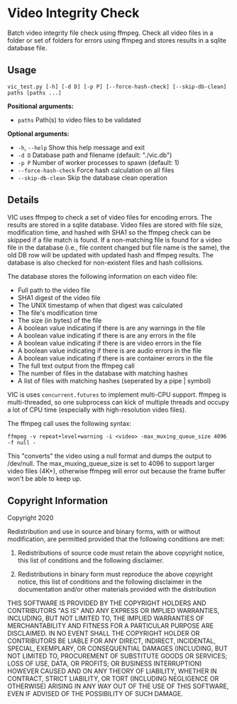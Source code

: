 # Video Integrity Check
Batch video integrity file check using ffmpeg. Check all video files in a folder or set of folders for errors using ffmpeg and stores results in a sqlite database file.

## Usage
`vic_test.py [-h] [-d D] [-p P] [--force-hash-check] [--skip-db-clean] paths [paths ...]`

**Positional arguments:**

- `paths`               Path(s) to video files to be validated

**Optional arguments:**

- `-h`, `--help`          Show this help message and exit
- `-d D`                Database path and filename (default: "./vic.db")
- `-p P`                Number of worker processes to spawn (default: 1)
- `--force-hash-check`  Force hash calculation on all files
- `--skip-db-clean`     Skip the database clean operation

## Details
VIC uses ffmpeg to check a set of video files for encoding errors. The results are stored in a sqlite database. Video files are stored with file size, modification time, and hashed with SHA1 so the ffmpeg check can be skipped if a file match is found. If a non-matching file is found for a video file in the database (i.e., file content changed but file name is the same), the old DB row will be updated with updated hash and ffmpeg results. The database is also checked for non-existent files and hash collisions.

The database stores the following information on each video file:

 - Full path to the video file
 - SHA1 digest of the video file
 - The UNIX timestamp of when that digest was calculated
 - The file's modification time
 - The size (in bytes) of the file
 - A boolean value indicating if there is are any warnings in the file
 - A boolean value indicating if there is are any errors in the file
 - A boolean value indicating if there is are video errors in the file
 - A boolean value indicating if there is are audio errors in the file
 - A boolean value indicating if there is are container errors in the file
 - The full text output from the ffmpeg call
 - The number of files in the database with matching hashes
 - A list of files with matching hashes (seperated by a pipe | symbol)

VIC is uses `concurrent.futures` to implement multi-CPU support. ffmpeg is multi-threaded, so one subprocess can kick of multiple threads and occupy a lot of CPU time (especially with high-resolution video files).

The ffmpeg call uses the following syntax:

`ffmpeg -v repeat+level+warning -i <video> -max_muxing_queue_size 4096 -f null -`

This "converts" the video using a null format and dumps the output to /dev/null. The max_muxing_queue_size is set to 4096 to support larger video files (4K+), otherwise ffmpeg will error out because the frame buffer won't be able to keep up.

## Copyright Information
Copyright 2020

Redistribution and use in source and binary forms, with or without modification, are permitted provided that the following conditions are met:

 1. Redistributions of source code must retain the above copyright notice, this list of conditions and the following disclaimer.

 2. Redistributions in binary form must reproduce the above copyright notice, this list of conditions and the following disclaimer in the documentation and/or other materials provided with the distribution

THIS SOFTWARE IS PROVIDED BY THE COPYRIGHT HOLDERS AND CONTRIBUTORS "AS IS" AND ANY EXPRESS OR IMPLIED WARRANTIES, INCLUDING, BUT NOT LIMITED TO, THE IMPLIED WARRANTIES OF MERCHANTABILITY AND FITNESS FOR A PARTICULAR PURPOSE ARE DISCLAIMED. IN NO EVENT SHALL THE COPYRIGHT HOLDER OR CONTRIBUTORS BE LIABLE FOR ANY DIRECT, INDIRECT, INCIDENTAL, SPECIAL, EXEMPLARY, OR CONSEQUENTIAL DAMAGES (INCLUDING, BUT NOT LIMITED TO, PROCUREMENT OF SUBSTITUTE GOODS OR SERVICES; LOSS OF USE, DATA, OR PROFITS; OR BUSINESS INTERRUPTION) HOWEVER CAUSED AND ON ANY THEORY OF LIABILITY, WHETHER IN CONTRACT, STRICT LIABILITY, OR TORT (INCLUDING NEGLIGENCE OR OTHERWISE) ARISING IN ANY WAY OUT OF THE USE OF THIS SOFTWARE, EVEN IF ADVISED OF THE POSSIBILITY OF SUCH DAMAGE.
